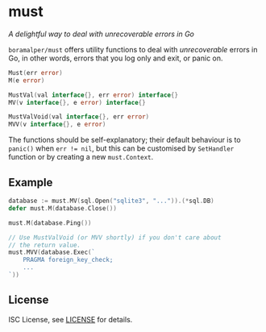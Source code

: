 # must
*A delightful way to deal with unrecoverable errors in Go*

`boramalper/must` offers utility functions to deal with *unrecoverable* errors in Go,
in other words, errors that you log only and exit, or panic on. 

```go
Must(err error)
M(e error)

MustVal(val interface{}, err error) interface{}
MV(v interface{}, e error) interface{}

MustValVoid(val interface{}, err error)
MVV(v interface{}, e error)
```

The functions should be self-explanatory; their default behaviour is to `panic()`
when `err != nil`, but this can be customised by `SetHandler` function or by
creating a new `must.Context`. 

## Example
```go
database := must.MV(sql.Open("sqlite3", "...")).(*sql.DB)
defer must.M(database.Close())

must.M(database.Ping())

// Use MustValVoid (or MVV shortly) if you don't care about
// the return value.
must.MVV(database.Exec(`
    PRAGMA foreign_key_check;
    ...
`))
```

## License
ISC License, see [LICENSE](./LICENSE) for details.

